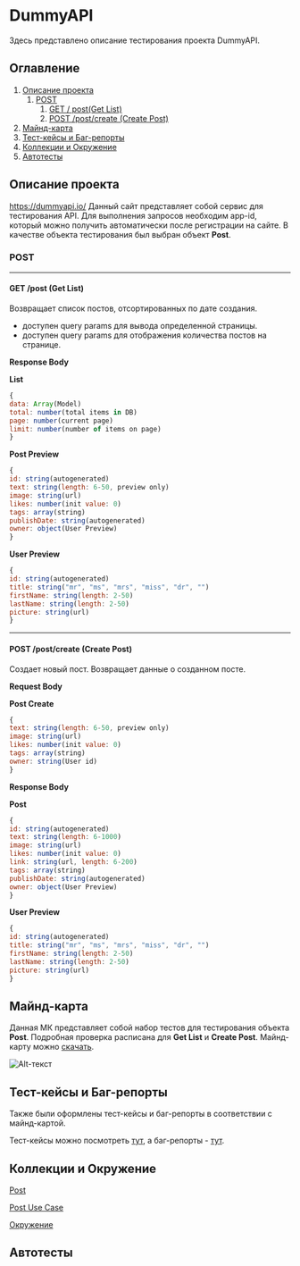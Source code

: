# DummyAPI

Здесь представлено описание тестирования проекта DummyAPI.


## Оглавление
1. [Описание проекта](#описание-проекта)
    1. [POST](#post)
        1. [GET / post(Get List)](#get-post-get-list)
        2. [POST /post/create (Create Post)](#post-postcreate-create-post)
2. [Майнд-карта](#майнд-карта)
3. [Тест-кейсы и Баг-репорты](#тест-кейсы-и-баг-репорты)
4. [Коллекции и Окружение](#коллекции-и-окружение)
5. [Автотесты](#автотесты)


## Описание проекта

https://dummyapi.io/ Данный сайт представляет собой сервис для тестирования API. Для выполнения запросов необходим app-id, который можно получить автоматически после регистрации на сайте. В качестве объекта тестирования был выбран объект **Post**.


### POST
_____

#### GET /post (Get List)
Возвращает список постов, отсортированных по дате создания.
- доступен query params для вывода определенной страницы.
- доступен query params для отображения количества постов на странице.

**Response Body**

**List**
```javascript
{
data: Array(Model)
total: number(total items in DB)
page: number(current page)
limit: number(number of items on page)
}
```

**Post Preview**
```javascript
{
id: string(autogenerated)
text: string(length: 6-50, preview only)
image: string(url)
likes: number(init value: 0)
tags: array(string)
publishDate: string(autogenerated)
owner: object(User Preview)
}
```

**User Preview**
```javascript
{
id: string(autogenerated)
title: string("mr", "ms", "mrs", "miss", "dr", "")
firstName: string(length: 2-50)
lastName: string(length: 2-50)
picture: string(url)
}
```
_____
#### POST /post/create (Create Post)
Создает новый пост. Возвращает данные о созданном посте.

**Request Body**

**Post Create**
```javascript
{
text: string(length: 6-50, preview only)
image: string(url)
likes: number(init value: 0)
tags: array(string)
owner: string(User id)
}
```

**Response Body**

**Post**
```javascript
{
id: string(autogenerated)
text: string(length: 6-1000)
image: string(url)
likes: number(init value: 0)
link: string(url, length: 6-200)
tags: array(string)
publishDate: string(autogenerated)
owner: object(User Preview)
}
```

**User Preview**
```javascript
{
id: string(autogenerated)
title: string("mr", "ms", "mrs", "miss", "dr", "")
firstName: string(length: 2-50)
lastName: string(length: 2-50)
picture: string(url)
}
```


## Майнд-карта
Данная МК представляет собой набор тестов для тестирования объекта **Post**. Подробная проверка расписана для **Get List** и **Create Post**.
Майнд-карту можно [скачать](https://github.com/LesyaTester/DummyAPI/blob/main/DummyAPI.xmind).

![Alt-текст](https://i.imgur.com/WAkMnDj.png "МК")

## Тест-кейсы и Баг-репорты

Также были оформлены тест-кейсы и баг-репорты в соответствии с майнд-картой.

Тест-кейсы можно посмотреть [тут](https://docs.google.com/spreadsheets/d/1Oa3GfswJRE9JRMjEbxRRaC9F5ieCOHGqAL4nK5PMgF4/edit?usp=sharing), а баг-репорты - [тут](https://docs.google.com/spreadsheets/d/1sYBQzHd1aoZq-LwWPNHRv8isN1FYp_Dh-hkiF8LtIXw/edit?usp=sharing).

## Коллекции и Окружение
[Post](https://github.com/LesyaTester/DummyAPI/blob/main/Post.postman_collection.json)

[Post Use Case](https://github.com/LesyaTester/DummyAPI/blob/main/PostUseCase.postman_collection.json)

[Окружение](https://github.com/LesyaTester/DummyAPI/blob/main/DummiAPI.postman_environment.json)

## Автотесты

